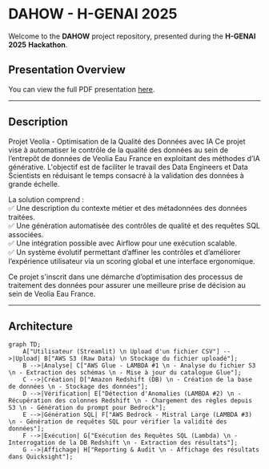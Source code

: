 # DAHOW - H-GENAI 2025

Welcome to the **DAHOW** project repository, presented during the **H-GENAI** **2025** **Hackathon**.

## Presentation Overview

You can view the full PDF presentation [here](./assets/DAHOW.pdf).

---

## Description

Projet Veolia - Optimisation de la Qualité des Données avec IA
Ce projet vise à automatiser le contrôle de la qualité des données au sein de l’entrepôt de données de Veolia Eau France en exploitant des méthodes d’IA générative. L'objectif est de faciliter le travail des Data Engineers et Data Scientists en réduisant le temps consacré à la validation des données à grande échelle.

La solution comprend :  
✅ Une description du contexte métier et des métadonnées des données traitées.  
✅ Une génération automatisée des contrôles de qualité et des requêtes SQL associées.  
✅ Une intégration possible avec Airflow pour une exécution scalable.  
✅ Un système évolutif permettant d’affiner les contrôles et d’améliorer l’expérience utilisateur via un scoring global et une interface ergonomique.

Ce projet s'inscrit dans une démarche d’optimisation des processus de traitement des données pour assurer une meilleure prise de décision au sein de Veolia Eau France.

---

## Architecture

```mermaid
graph TD;
    A["Utilisateur (Streamlit) \n Upload d'un fichier CSV"] -->|Upload| B["AWS S3 (Raw Data) \n Stockage du fichier uploadé"];
    B -->|Analyse| C["AWS Glue - LAMBDA #1 \n - Analyse du fichier S3 \n - Extraction des schémas \n - Mise à jour du catalogue Glue"];
    C -->|Création| D["Amazon Redshift (DB) \n - Création de la base de données \n - Stockage des données"];
    D -->|Vérification| E["Détection d'Anomalies (LAMBDA #2) \n - Récupération des colonnes Redshift \n - Chargement des règles depuis S3 \n - Génération du prompt pour Bedrock"];
    E -->|Génération SQL| F["AWS Bedrock - Mistral Large (LAMBDA #3) \n - Génération de requêtes SQL pour vérifier la validité des données"];
    F -->|Exécution| G["Exécution des Requêtes SQL (Lambda) \n - Interrogation de la DB Redshift \n - Extraction des résultats"];
    G -->|Affichage| H["Reporting & Audit \n - Affichage des résultats dans Quicksight"];
```
